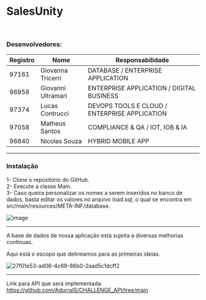 # SalesUnity

<br>

### Desenvolvedores:
| Registro | Nome  | Responsabilidade | 
| ------------- | ------------- | ------------- |
| 97161 | Giovanna Tricerri | DATABASE / ENTERPRISE APPLICATION |
| 96958 | Giovanni Ultramari  | ENTERPRISE APPLICATION / DIGITAL BUSINESS  |
| 97374 |Lucas Contrucci | DEVOPS TOOLS E CLOUD / ENTERPRISE APPLICATION |
| 97058 | Matheus Santos | COMPLIANCE & QA /  IOT, IOB & IA |
| 96840 | Nicolas Souza | HYBRID MOBILE APP |


---

### Instalação <br>

1- Clone o repositório do GitHub. <br>
2- Execute a classe Main. <br>
3- Caso queira personalizar os nomes a serem inseridos no banco de dados, basta editar os valores no arquivo load.sql, o qual se encontra em src/main/resources/META-INF/database. <br>

![image](https://github.com/Lucascontrucci/SalesUnity/assets/146679003/e5c3643f-f2c1-4e95-9335-41f1fe08279b)


---


A base de dados de nossa aplicação está sujeita a diversas melhorias contínuas. <br>

Aqui está o escopo que delineamos para as primeiras ideias.

![27f01e53-ad06-4c69-86b0-2aad5c1dcff2](https://github.com/Lucascontrucci/SalesUnity/assets/146679003/1897e7ce-009d-4d12-a8dc-56c3bbdd9d74)


---

Link para API que será implementada: https://github.com/AdurraIS/CHALLENGE_API/tree/main

